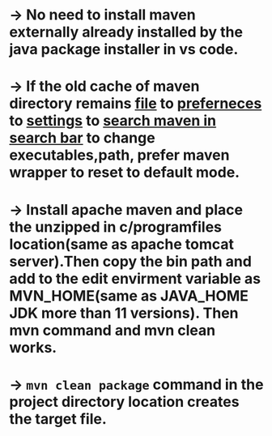 # -> No need to install maven externally already installed by the java package installer in vs code.

# -> If the old cache of maven directory remains <ins>file</ins> to <ins>preferneces</ins> to <ins>settings</ins> to <ins> search maven in search bar</ins> to change executables,path, prefer maven wrapper to reset to default mode.

# -> Install apache maven and place the unzipped in c/programfiles location(same as apache tomcat server).Then copy the bin path and add to the edit envirment variable as MVN_HOME(same as JAVA_HOME JDK more than 11 versions). Then mvn command and mvn clean works.

# -> `mvn clean package` command in the project directory location creates the target file.
 
